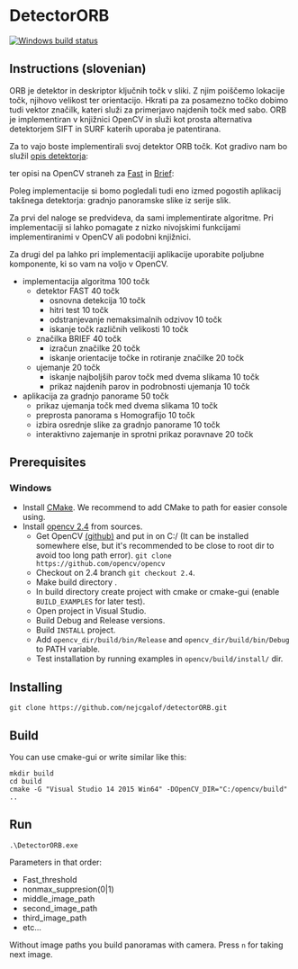 ﻿# DetectorORB
[![Windows build status](https://ci.appveyor.com/api/projects/status/bq7reismnhocrs1g/branch/master?svg=true)](https://ci.appveyor.com/project/nejcgalof/detectororb/branch/master)

## Instructions (slovenian)
ORB je detektor in deskriptor ključnih točk v sliki. Z njim poiščemo lokacije točk, njihovo velikost ter orientacijo. Hkrati pa za posamezno točko dobimo tudi vektor značilk, kateri služi za primerjavo najdenih točk med sabo. ORB je implementiran v knjižnici OpenCV in služi kot prosta alternativa detektorjem SIFT in SURF katerih uporaba je patentirana.

Za to vajo boste implementirali svoj detektor ORB točk. Kot gradivo nam bo služil [opis detektorja](http://www.willowgarage.com/sites/default/files/orb_final.pdf):

ter opisi na OpenCV straneh za [Fast](http://docs.opencv.org/3.0-beta/doc/py_tutorials/py_feature2d/py_fast/py_fast.html) in [Brief](http://docs.opencv.org/3.0-beta/doc/py_tutorials/py_feature2d/py_brief/py_brief.html):

Poleg implementacije si bomo pogledali tudi eno izmed pogostih aplikacij takšnega detektorja: gradnjo panoramske slike iz serije slik.

Za prvi del naloge se predvideva, da sami implementirate algoritme. Pri implementaciji si lahko pomagate z nizko nivojskimi funkcijami implementiranimi v OpenCV ali podobni knjižnici.

Za drugi del pa lahko pri implementaciji aplikacije uporabite poljubne komponente, ki so vam na voljo v OpenCV.

- implementacija algoritma 100 točk
  - detektor FAST 40 točk
    - osnovna detekcija 10 točk
    - hitri test 10 točk
    - odstranjevanje nemaksimalnih odzivov 10 točk
    - iskanje točk različnih velikosti 10 točk
  - značilka BRIEF 40 točk
    - izračun značilke 20 točk
    - iskanje orientacije točke in rotiranje značilke 20 točk
  - ujemanje 20 točk
    - iskanje najboljših parov točk med dvema slikama 10 točk
    - prikaz najdenih parov in podrobnosti ujemanja 10 točk
- aplikacija za gradnjo panorame 50 točk
  - prikaz ujemanja točk med dvema slikama 10 točk
  - preprosta panorama s Homografijo 10 točk
  - izbira osrednje slike za gradnjo panorame 10 točk
  - interaktivno zajemanje in sprotni prikaz poravnave 20 točk

## Prerequisites

### Windows

- Install [CMake](https://cmake.org/download/). We recommend to add CMake to path for easier console using.
- Install [opencv 2.4](https://github.com/opencv/opencv) from sources.
    - Get OpenCV [(github)](https://github.com/opencv/opencv) and put in on C:/ (It can be installed somewhere else, but it's recommended to be close to root dir to avoid too long path error). `git clone https://github.com/opencv/opencv`
    - Checkout on 2.4 branch `git checkout 2.4`.
    - Make build directory .
    - In build directory create project with cmake or cmake-gui (enable `BUILD_EXAMPLES` for later test).
    - Open project in Visual Studio.
    - Build Debug and Release versions.
    - Build `INSTALL` project.
    - Add `opencv_dir/build/bin/Release` and `opencv_dir/build/bin/Debug` to PATH variable. 
    - Test installation by running examples in `opencv/build/install/` dir.

## Installing
```
git clone https://github.com/nejcgalof/detectorORB.git
```

## Build
You can use cmake-gui or write similar like this:
```
mkdir build
cd build
cmake -G "Visual Studio 14 2015 Win64" -DOpenCV_DIR="C:/opencv/build" ..
```

## Run
`.\DetectorORB.exe`

Parameters in that order:
- Fast_threshold
- nonmax_suppresion(0|1)
- middle_image_path
- second_image_path
- third_image_path
- etc...

Without image paths you build panoramas with camera. Press `n` for taking next image.

